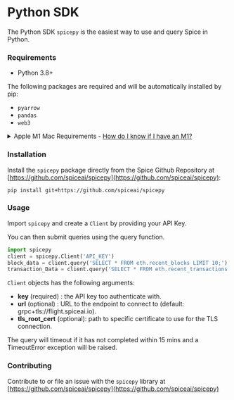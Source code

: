 # Python SDK

The Python SDK `spicepy` is the easiest way to use and query Spice in Python.

### Requirements

* Python 3.8+

The following packages are required and will be automatically installed by pip:

* `pyarrow`
* `pandas`
* `web3`

<details>

<summary>Apple M1 Mac Requirements - <a href="https://support.apple.com/en-us/HT211814">How do I know if I have an M1?</a></summary>

Apple M1 Macs require an arm64 compatible version of `pyarrow` which can be installed using [miniforge](https://github.com/conda-forge/miniforge). We recommend the following procedure:

* Install [Homebrew](https://brew.sh)
* Install [miniforge](https://github.com/conda-forge/miniforge) with:

```
brew install --cask miniforge
```

* Initialize conda in your terminal with:

```
conda init "$(basename "${SHELL}")"
```

* Install `pyarrow` and `pandas` with:

```
conda install pyarrow pandas
```

While [Anaconda](https://www.anaconda.com/) can be used to install pyarrow, the installed version is old (4.0.0) so we recommend using the [miniforge](https://github.com/conda-forge/miniforge) distribution.

</details>

### Installation

Install the `spicepy` package directly from the Spice Github Repository at [https://github.com/spiceai/spicepy](https://github.com/spiceai/spicepy):

```
pip install git+https://github.com/spiceai/spicepy
```

### Usage

Import `spicepy` and create a `Client` by providing your API Key.

You can then submit queries using the query function.

```python
import spicepy
client = spicepy.Client('API_KEY')
block_data = client.query('SELECT * FROM eth.recent_blocks LIMIT 10;').read_pandas()
transaction_Data = client.query('SELECT * FROM eth.recent_transactions LIMIT 10;').read_pandas()
```

`Client` objects has the following arguments:

* **key** (required) : the API key too authenticate with.
* **url** (optional) : URL to the endpoint to connect to (default: grpc+tls://flight.spiceai.io).
* **tls\_root\_cert** (optional): path to specific certificate to use for the TLS connection.

The query will timeout if it has not completed within 15 mins and a TimeoutError exception will be raised. 
### Contributing

Contribute to or file an issue with the `spicepy` library at [https://github.com/spiceai/spicepy](https://github.com/spiceai/spicepy)
